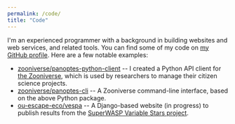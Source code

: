 ```yaml
---
permalink: /code/
title: "Code"
---
```


I'm an experienced programmer with a background in building websites and web services, and related tools. You can find some of my code on [my GitHub profile](https://github.com/adammcmaster). Here are a few notable examples:

* [zooniverse/panoptes-python-client](https://github.com/zooniverse/panoptes-python-client) -- I created a Python API client for [the Zooniverse](https://www.zooniverse.org/), which is used by researchers to manage their citizen science projects.
* [zooniverse/panoptes-cli](https://github.com/zooniverse/panoptes-cli) -- A Zooniverse command-line interface, based on the above Python package.
* [ou-escape-eco/vespa](https://github.com/ou-escape-eco/vespa) -- A Django-based website (in progress) to publish results from the [SuperWASP Variable Stars project](https://www.zooniverse.org/projects/ajnorton/superwasp-variable-stars).
